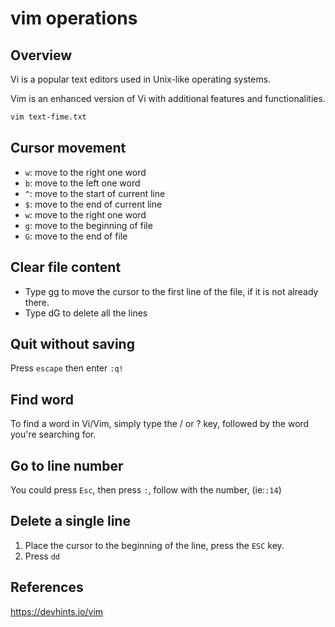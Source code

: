 # vim operations

## Overview

Vi is a popular text editors used in Unix-like operating systems.

Vim is an enhanced version of Vi with additional features and functionalities.

```sh
vim text-fime.txt
```

## Cursor movement

- `w`: move to the right one word
- `b`: move to the left one word
- `^`: move to the start of current line
- `$`: move to the end of current line
- `w`: move to the right one word
- `g`: move to the beginning of file
- `G`: move to the end of file


## Clear file content

- Type gg to move the cursor to the first line of the file, if it is not already there.
- Type dG to delete all the lines


## Quit without saving

Press `escape` then enter `:q!`


## Find word

To find a word in Vi/Vim, simply type the / or ? key, followed by the word you're searching for.


## Go to line number

You could press `Esc`, then press `:`, follow with the number, (ie:`:14`)


## Delete a single line

1. Place the cursor to the beginning of the line, press the `ESC` key.
2. Press `dd`


## References

https://devhints.io/vim
